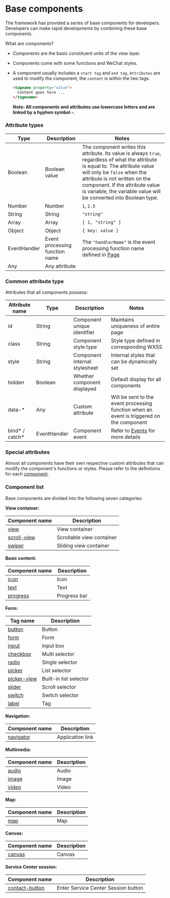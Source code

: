 # Base components

The framework has provided a series of base components for developers. Developers can make rapid developments by combining these base components.

What are components?

- Components are the basic constituent units of the view layer.

- Components come with some functions and WeChat styles.

- A component usually includes a `start tag` and `end tag`. `Attributes` are used to modify the component, the `content` is within the two tags.

  ```html
  <tagname property="value">
    Content goes here ...
  </tagename>
  ```

  **Note: All components and attributes use lowercase letters and are linked by a hyphen symbol -.**

### Attribute types

| Type         | Description                    | Notes                                                        |
| ------------ | ------------------------------ | ------------------------------------------------------------ |
| Boolean      | Boolean value                  | The component writes this attribute. Its value is always `true`, regardless of what the attribute is equal to. The attribute value will only be `false` when the attribute is not written on the component. If the attribute value is variable, the variable value will be converted into Boolean type. |
| Number       | Number                         | `1`, `2.5`                                                   |
| String       | String                         | `"string"`                                                   |
| Array        | Array                          | `[ 1, "string" ]`                                            |
| Object       | Object                         | `{ key: value }`                                             |
| EventHandler | Event processing function name | The `"handlerName"` is the event processing function name defined in [Page](https://open.wechat.com/cgi-bin/newreadtemplate?t=overseas_open/docs/mini-programs/development/framework/app-service/page) |
| Any          | Any attribute                  |                                                              |

### Common attribute type

Attributes that all components possess:

| Attribute name | Type         | Description                   | Notes                                                        |
| -------------- | ------------ | ----------------------------- | ------------------------------------------------------------ |
| id             | String       | Component unique identifier   | Maintains uniqueness of entire page                          |
| class          | String       | Component style type          | Style type defined in corresponding WXSS                     |
| style          | String       | Component internal stylesheet | Internal styles that can be dynamically set                  |
| hidden         | Boolean      | Whether component displayed   | Default display for all components                           |
| data-*         | Any          | Custom attribute              | Will be sent to the event processing function when an event is triggered on the component |
| bind* / catch* | EventHandler | Component event               | Refer to [Events](https://open.wechat.com/cgi-bin/newreadtemplate?t=overseas_open/docs/mini-programs/development/framework/view/wxml/event) for more details |

### Special attributes

Almost all components have their own respective custom attributes that can modify the component's functions or styles. Please refer to the definitions for each [component](https://open.wechat.com/cgi-bin/newreadtemplate?t=overseas_open/docs/mini-programs/development/component/index#component-list).

### Component list

Base components are divided into the following seven categories:

**View container:**

| Component name                                               | Description               |
| ------------------------------------------------------------ | ------------------------- |
| [view](https://open.wechat.com/cgi-bin/newreadtemplate?t=overseas_open/docs/mini-programs/development/component/view) | View container            |
| [scroll-view](https://open.wechat.com/cgi-bin/newreadtemplate?t=overseas_open/docs/mini-programs/development/component/scroll-view) | Scrollable view container |
| [swiper](https://open.wechat.com/cgi-bin/newreadtemplate?t=overseas_open/docs/mini-programs/development/component/swiper) | Sliding view container    |

**Basic content:**

| Component name                                               | Description  |
| ------------------------------------------------------------ | ------------ |
| [icon](https://open.wechat.com/cgi-bin/newreadtemplate?t=overseas_open/docs/mini-programs/development/component/icon) | Icon         |
| [text](https://open.wechat.com/cgi-bin/newreadtemplate?t=overseas_open/docs/mini-programs/development/component/text) | Text         |
| [progress](https://open.wechat.com/cgi-bin/newreadtemplate?t=overseas_open/docs/mini-programs/development/component/progress) | Progress bar |

**Form:**

| Tag name                                                     | Description            |
| ------------------------------------------------------------ | ---------------------- |
| [button](https://open.wechat.com/cgi-bin/newreadtemplate?t=overseas_open/docs/mini-programs/development/component/button) | Button                 |
| [form](https://open.wechat.com/cgi-bin/newreadtemplate?t=overseas_open/docs/mini-programs/development/component/form) | Form                   |
| [input](https://open.wechat.com/cgi-bin/newreadtemplate?t=overseas_open/docs/mini-programs/development/component/input) | Input box              |
| [checkbox](https://open.wechat.com/cgi-bin/newreadtemplate?t=overseas_open/docs/mini-programs/development/component/checkbox) | Multi selector         |
| [radio](https://open.wechat.com/cgi-bin/newreadtemplate?t=overseas_open/docs/mini-programs/development/component/radio) | Single selector        |
| [picker](https://open.wechat.com/cgi-bin/newreadtemplate?t=overseas_open/docs/mini-programs/development/component/ker) | List selector          |
| [picker-view](https://open.wechat.com/cgi-bin/newreadtemplate?t=overseas_open/docs/mini-programs/development/component/ker-view) | Built-in list selector |
| [slider](https://open.wechat.com/cgi-bin/newreadtemplate?t=overseas_open/docs/mini-programs/development/component/slider) | Scroll selector        |
| [switch](https://open.wechat.com/cgi-bin/newreadtemplate?t=overseas_open/docs/mini-programs/development/component/switch) | Switch selector        |
| [label](https://open.wechat.com/cgi-bin/newreadtemplate?t=overseas_open/docs/mini-programs/development/component/label) | Tag                    |

**Navigation:**

| Component name                                               | Description      |
| ------------------------------------------------------------ | ---------------- |
| [navigator](https://open.wechat.com/cgi-bin/newreadtemplate?t=overseas_open/docs/mini-programs/development/component/navigator) | Application link |

**Multimedia:**

| Component name                                               | Description |
| ------------------------------------------------------------ | ----------- |
| [audio](https://open.wechat.com/cgi-bin/newreadtemplate?t=overseas_open/docs/mini-programs/development/component/audio) | Audio       |
| [image](https://open.wechat.com/cgi-bin/newreadtemplate?t=overseas_open/docs/mini-programs/development/component/image) | Image       |
| [video](https://open.wechat.com/cgi-bin/newreadtemplate?t=overseas_open/docs/mini-programs/development/component/video) | Video       |

**Map:**

| Component name                                               | Description |
| ------------------------------------------------------------ | ----------- |
| [map](https://open.wechat.com/cgi-bin/newreadtemplate?t=overseas_open/docs/mini-programs/development/component/map) | Map         |

**Canvas:**

| Component name                                               | Description |
| ------------------------------------------------------------ | ----------- |
| [canvas](https://open.wechat.com/cgi-bin/newreadtemplate?t=overseas_open/docs/mini-programs/development/component/canvas) | Canvas      |

**Service Center session:**

| Component name                                               | Description                         |
| ------------------------------------------------------------ | ----------------------------------- |
| [contact-button](https://open.wechat.com/cgi-bin/newreadtemplate?t=overseas_open/docs/mini-programs/development/component/contact-button) | Enter Service Center Session button |